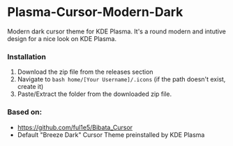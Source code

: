 # Plasma-Cursor-Modern-Dark
Modern dark cursor theme for KDE Plasma.
It's a round modern and intutive design for a nice look on KDE Plasma.

### Installation
1. Download the zip file from the releases section
2. Navigate to ```bash
home/[Your Username]/.icons``` (if the path doesn't exist, create it)
4. Paste/Extract the folder from the downloaded zip file. 

### Based on:
- https://github.com/ful1e5/Bibata_Cursor
- Default "Breeze Dark" Cursor Theme preinstalled by KDE Plasma

